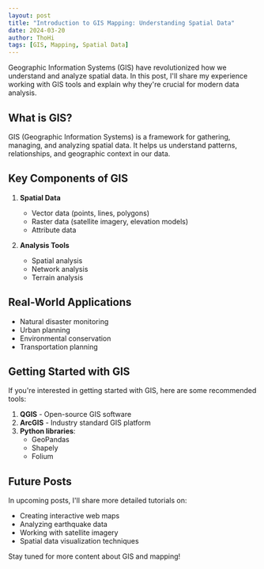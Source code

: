 ```yaml
---
layout: post
title: "Introduction to GIS Mapping: Understanding Spatial Data"
date: 2024-03-20
author: ThoHi
tags: [GIS, Mapping, Spatial Data]
---
```


Geographic Information Systems (GIS) have revolutionized how we understand and analyze spatial data. In this post, I'll share my experience working with GIS tools and explain why they're crucial for modern data analysis.

## What is GIS?

GIS (Geographic Information Systems) is a framework for gathering, managing, and analyzing spatial data. It helps us understand patterns, relationships, and geographic context in our data.

## Key Components of GIS

1. **Spatial Data**
   - Vector data (points, lines, polygons)
   - Raster data (satellite imagery, elevation models)
   - Attribute data

2. **Analysis Tools**
   - Spatial analysis
   - Network analysis
   - Terrain analysis

## Real-World Applications

- Natural disaster monitoring
- Urban planning
- Environmental conservation
- Transportation planning

## Getting Started with GIS

If you're interested in getting started with GIS, here are some recommended tools:

1. **QGIS** - Open-source GIS software
2. **ArcGIS** - Industry standard GIS platform
3. **Python libraries**:
   - GeoPandas
   - Shapely
   - Folium

## Future Posts

In upcoming posts, I'll share more detailed tutorials on:
- Creating interactive web maps
- Analyzing earthquake data
- Working with satellite imagery
- Spatial data visualization techniques

Stay tuned for more content about GIS and mapping! 